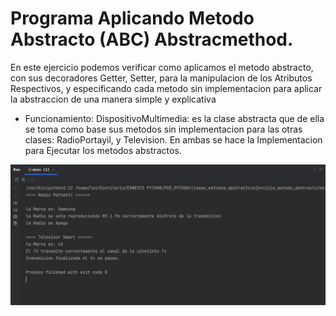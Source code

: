 # Programa Aplicando Metodo Abstracto (ABC) Abstracmethod.
En este ejercicio podemos verificar como aplicamos el metodo abstracto, con sus
decoradores  Getter,  Setter, para la manipulacion de los Atributos Respectivos, y
especificando cada metodo sin implementacion para aplicar la abstraccion de una manera simple y 
explicativa 

- Funcionamiento:  DispositivoMultimedia: es la clase abstracta que de ella se toma como base sus metodos sin implementacion para las otras clases:
  RadioPortayil, y Television. En ambas se hace la Implementacion para Ejecutar los metodos abstractos.

![Clik Visualizacion, Ejecucion del funcionamiento del programa](images/Imagen_pegada.png)
  
